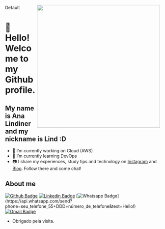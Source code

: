Default
<img align="right" width="400" height="400" src="/">

# 👋 Hello! Welcome to my Github profile.
## My name is Ana Lindiner and my nickname is Lind :D

- 🔭 I’m currently working on Cloud (AWS)
- 🌱 I’m currently learning DevOps
- 📷 I share my experiences, study tips and technology on <a href="https://www.instagram.com/jeniblo_dev">Instagram</a> and <a href="https://www.instagram.com/jeniblo_dev">Blog</a>. Follow there and come chat!


## About me 
[![Github Badge](https://img.shields.io/badge/-Github-000?style=flat-square&logo=Github&logoColor=white&link=link_do_seu_perfil_no_github)](link_do_seu_perfil_no_github)
[![Linkedin Badge](https://img.shields.io/badge/-LinkedIn-blue?style=flat-square&logo=Linkedin&logoColor=white&link=link_do_seu_perfil_no_linkedin)](link_do_seu_perfil_no_linkedin)
[![Whatsapp Badge](https://img.shields.io/badge/-Whatsapp-4CA143?style=flat-square&labelColor=4CA143&logo=whatsapp&logoColor=white&link=https://api.whatsapp.com/send?phone=seu_telefone_55+DDD+número_de_telefone&text=Hello!)](https://api.whatsapp.com/send?phone=seu_telefone_55+DDD+número_de_telefone&text=Hello!)
[![Gmail Badge](https://img.shields.io/badge/-Gmail-c14438?style=flat-square&logo=Gmail&logoColor=white&link=mailto:seu_email)](mailto:seu_email)

- Obrigado pela visita. 

